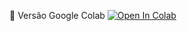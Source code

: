 📕 Versão Google Colab [![Open In Colab](https://colab.research.google.com/assets/colab-badge.svg)](https://colab.research.google.com/github/binhojulix/portfolio/blob/master/dados/redes_neurais/modelando_rede_neural_com_tensorflow/modelando_rede_neural_com_tensorflow.ipynb)

 